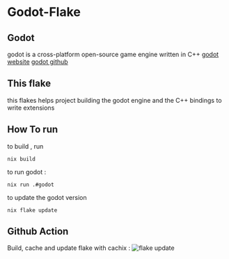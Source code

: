 # Godot-Flake
## Godot
godot is a cross-platform open-source game engine written in C++ 
[godot website](godotengine.org/)
[godot github](https://github.com/godotengine)

## This flake
this flakes helps project building the godot engine and the C++ bindings to write extensions

## How To run
to build , run 
```
nix build
```
to run godot :
```
nix run .#godot
```
to update the godot version
```
nix flake update
```

## Github Action

Build, cache and update flake with cachix : ![flake update](https://github.com/MadMcCrow/Godot-flake/.github/workflows/flake-update.yml/badge.svg)
